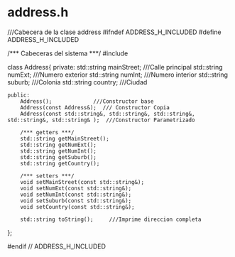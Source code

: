 # address.h
///Cabecera de la clase address 
#ifndef ADDRESS_H_INCLUDED
#define ADDRESS_H_INCLUDED

/*** Cabeceras del sistema ***/
#include <string>

class Address{
    private:
        std::string mainStreet;     ///Calle principal
        std::string numExt;         ///Numero exterior
        std::string numInt;         ///Numero interior
        std::string suburb;         ///Colonia
        std::string country;        ///Ciudad

    public:
        Address();             ///Constructor base
        Address(const Address&);  /// Constructor Copia
        Address(const std::string&, std::string&, std::string&, std::string&, std::string& );  ///Constructor Parametrizado

        /*** getters ***/
        std::string getMainStreet();
        std::string getNumExt();
        std::string getNumInt();
        std::string getSuburb();
        std::string getCountry();

        /*** setters ***/
        void setMainStreet(const std::string&);
        void setNumExt(const std::string&);
        void setNumInt(const std::string&);
        void setSuburb(const std::string&);
        void setCountry(const std::string&);

        std::string toString();     ///Imprime direccion completa

};

#endif // ADDRESS_H_INCLUDED
